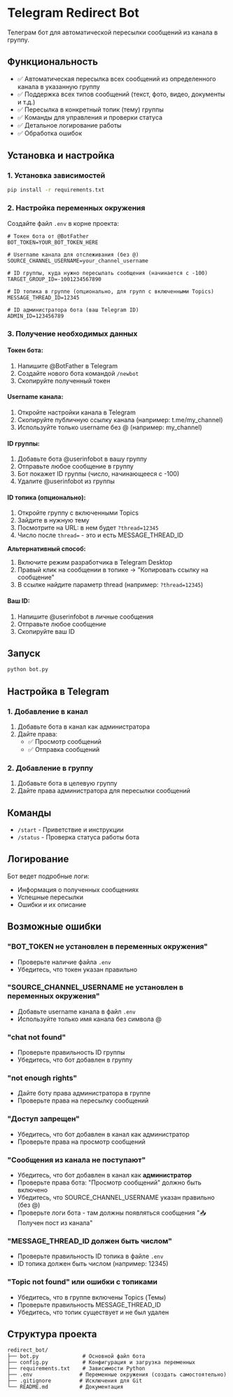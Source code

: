 # Telegram Redirect Bot

Телеграм бот для автоматической пересылки сообщений из канала в группу.

## Функциональность

- ✅ Автоматическая пересылка всех сообщений из определенного канала в указанную группу
- ✅ Поддержка всех типов сообщений (текст, фото, видео, документы и т.д.)
- ✅ Пересылка в конкретный топик (тему) группы
- ✅ Команды для управления и проверки статуса
- ✅ Детальное логирование работы
- ✅ Обработка ошибок

## Установка и настройка

### 1. Установка зависимостей

```bash
pip install -r requirements.txt
```

### 2. Настройка переменных окружения

Создайте файл `.env` в корне проекта:

```env
# Токен бота от @BotFather
BOT_TOKEN=YOUR_BOT_TOKEN_HERE

# Username канала для отслеживания (без @)
SOURCE_CHANNEL_USERNAME=your_channel_username

# ID группы, куда нужно пересылать сообщения (начинается с -100)
TARGET_GROUP_ID=-1001234567890

# ID топика в группе (опционально, для групп с включенными Topics)
MESSAGE_THREAD_ID=12345

# ID администратора бота (ваш Telegram ID)
ADMIN_ID=123456789
```

### 3. Получение необходимых данных

#### Токен бота:
1. Напишите @BotFather в Telegram
2. Создайте нового бота командой `/newbot`
3. Скопируйте полученный токен

#### Username канала:
1. Откройте настройки канала в Telegram
2. Скопируйте публичную ссылку канала (например: t.me/my_channel)
3. Используйте только username без @ (например: my_channel)

#### ID группы:
1. Добавьте бота @userinfobot в вашу группу
2. Отправьте любое сообщение в группу
3. Бот покажет ID группы (число, начинающееся с -100)
4. Удалите @userinfobot из группы

#### ID топика (опционально):
1. Откройте группу с включенными Topics
2. Зайдите в нужную тему
3. Посмотрите на URL: в нем будет `?thread=12345`
4. Число после `thread=` - это и есть MESSAGE_THREAD_ID

**Альтернативный способ:**
1. Включите режим разработчика в Telegram Desktop
2. Правый клик на сообщении в топике → "Копировать ссылку на сообщение"
3. В ссылке найдите параметр thread (например: `?thread=12345`)

#### Ваш ID:
1. Напишите @userinfobot в личные сообщения
2. Отправьте любое сообщение
3. Скопируйте ваш ID

## Запуск

```bash
python bot.py
```

## Настройка в Telegram

### 1. Добавление в канал
1. Добавьте бота в канал как администратора
2. Дайте права:
   - ✅ Просмотр сообщений
   - ✅ Отправка сообщений

### 2. Добавление в группу
1. Добавьте бота в целевую группу
2. Дайте права администратора для пересылки сообщений

## Команды

- `/start` - Приветствие и инструкции
- `/status` - Проверка статуса работы бота

## Логирование

Бот ведет подробные логи:
- Информация о полученных сообщениях
- Успешные пересылки
- Ошибки и их описание

## Возможные ошибки

### "BOT_TOKEN не установлен в переменных окружения"
- Проверьте наличие файла `.env`
- Убедитесь, что токен указан правильно

### "SOURCE_CHANNEL_USERNAME не установлен в переменных окружения"
- Добавьте username канала в файл `.env`
- Используйте только имя канала без символа @

### "chat not found"
- Проверьте правильность ID группы
- Убедитесь, что бот добавлен в группу

### "not enough rights"
- Дайте боту права администратора в группе
- Проверьте права на пересылку сообщений

### "Доступ запрещен"
- Убедитесь, что бот добавлен в канал как администратор
- Проверьте права на просмотр сообщений

### "Сообщения из канала не поступают"
- Убедитесь, что бот добавлен в канал как **администратор**
- Проверьте права бота: "Просмотр сообщений" должно быть включено
- Убедитесь, что SOURCE_CHANNEL_USERNAME указан правильно (без @)
- Проверьте логи бота - там должны появляться сообщения "📥 Получен пост из канала"

### "MESSAGE_THREAD_ID должен быть числом"
- Проверьте правильность ID топика в файле `.env`
- ID топика должен быть числом (например: 12345)

### "Topic not found" или ошибки с топиками
- Убедитесь, что в группе включены Topics (Темы)
- Проверьте правильность MESSAGE_THREAD_ID
- Убедитесь, что топик существует и не был удален

## Структура проекта

```
redirect_bot/
├── bot.py              # Основной файл бота
├── config.py           # Конфигурация и загрузка переменных
├── requirements.txt    # Зависимости Python
├── .env               # Переменные окружения (создать самостоятельно)
├── .gitignore         # Исключения для Git
└── README.md          # Документация
``` 